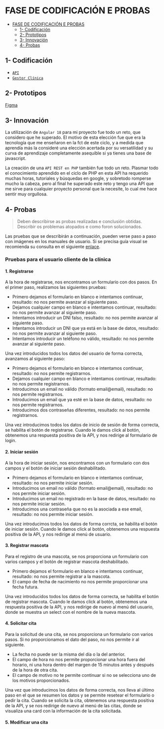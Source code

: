 # FASE DE CODIFICACIÓN E PROBAS

- [FASE DE CODIFICACIÓN E PROBAS](#fase-de-codificación-e-probas)
  - [1- Codificación](#1--codificación)
  - [2- Prototipos](#2--prototipos)
  - [3- Innovación](#3--innovación)
  - [4- Probas](#4--probas)

## 1- Codificación

- [`API`](https://github.com/iriavidal/Proyecto-DAW/tree/main/API)
- [`Gestor Clínica`](https://github.com/iriavidal/Proyecto-DAW/tree/main/gestor_clinica)

## 2- Prototipos

[Figma](https://www.figma.com/design/uxAOJqyHggyEfxbHwytm41/Veterinaria?node-id=774-413&node-type=canvas&t=tfuxE9mZall5ef44-0)

## 3- Innovación

La utilización de `Angular 18` para mi proyecto fue todo un reto, que considero que he superado. El motivo de esta elección fue que era la tecnología que me enseñaron en la fct de este ciclo, y a medida que aprendía más la consideré una elección acertada por su versatilidad y su curva de aprendizaje completamente asequible si ya tienes una base de javascript.

La creación de una `API REST en PHP` también fue todo un reto. Plasmar todo el conocimiento aprendido en el ciclo de PHP en esta API ha requerido muchas horas, tutoriales y búsquedas en google, y sobretodo romperse mucho la cabeza, pero al final he superado este reto y tengo una API que me sirve para cualquier proyecto personal que la necesite, lo cual me hace sentir muy orgullosa.

## 4- Probas

> Deben describirse as probas realizadas e conclusión obtidas. Describir os problemas atopados e como foron solucionados.

Las pruebas que se describirán a continuación, pueden verse paso a paso con imágenes en los manuales de usuario. Si se precisa guía visual se recomienda su consulta en el siguiente [enlace](https://github.com/iriavidal/Proyecto-DAW/blob/main/doc/templates/5_Implantaci%C3%B3n.md#2--manual-de-usuario).

### Pruebas para el usuario cliente de la clínica

#### 1. Registrarse

A la hora de registrarse, nos encontramos un formulario con dos pasos. En el primer paso, realizamos las siguientes pruebas:

- Primero dejamos el formulario en blanco e intentamos continuar, resultado: no nos permite avanzar al siguiente paso.
- Dejamos cualquier campo en blanco e intentamos continuar, resultado: no nos permite avanzar al siguiente paso.
- Intentamos introducir un DNI falso, resultado: no nos permite avanzar al siguiente paso.
- Intentamos introducir un DNI que ya está en la base de datos, resultado: no nos permite avanzar al siguiente paso.
- Intentamos introducir un teléfono no válido, resultado: no nos permite avanzar al siguiente paso.

Una vez introducidos todos los datos del usuario de forma correcta, avanzamos al siguiente paso:

- Primero dejamos el formulario en blanco e intentamos continuar, resultado: no nos permite registrarnos.
- Dejamos cualquier campo en blanco e intentamos continuar, resultado: no nos permite registrarnos.
- Introducimos un email no válido (formato email@email), resultado: no nos permite registrarnos.
- Introducimos un email que ya esté en la base de datos, resultado: no nos permite registrarnos.
- Introducimos dos contraseñas diferentes, resultado: no nos permite registrarnos.

Una vez introducimos todos los datos de inicio de sesión de forma correcta, se habilita el botón de registrarse. Cuando le damos click al botón, obtenemos una respuesta positiva de la API, y nos redirige al formulario de login.

#### 2. Iniciar sesión

A la hora de iniciar sesión, nos encontramos con un formulario con dos campos y el botón de iniciar sesión deshabilitado.

- Primero dejamos el formulario en blanco e intentamos continuar, resultado: no nos permite iniciar sesión.
- Introducimos un email no válido (formato email@email), resultado: no nos permite iniciar sesión.
- Introducimos un email no registrado en la base de datos, resultado: no nos permite iniciar sesión.
- Introducimos una contraseña que no es la asociada a ese email, resultado: no nos permite iniciar sesión.

Una vez introducimos todos los datos de forma corrcta, se habilita el botón de iniciar sesión. Cuando le damos click al botón, obtenemos una respuesta positiva de la API, y nos redirige al menú de usuario.

#### 3. Registrar mascota

Para el registro de una mascota, se nos proporciona un formulario con varios campos y el botón de registrar mascota deshabilitado.

- Primero dejamos el formulario en blanco e intentamos continuar, resultado: no nos permite registrar a la mascota.
- El campo de fecha de nacimiento no nos permite proporcionar una fecha futura.

Una vez introducidos todos los datos de forma correcta, se habilita el botón de registrar mascota. Cuando le damos click al botón, obtenemos una respuesta positiva de la API, y nos redirige de nuevo al menú del usuario, donde se muestra un select con el nombre de la nueva mascota.

#### 4. Solicitar cita

Para la solicitud de una cita, se nos proporciona un formulario con varios pasos. Si no proporcionamos el dato del paso, no nos permite ir al siguiente.

- La fecha no puede ser la misma del día o la del anterior.
- El campo de hora no nos permite proporcionar una hora fuera del horario, ni una hora dentro del margen de 15 minutos antes y después de la hora de otra cita.
- El campo de motivo no te permite continuar si no se selecciona uno de los motivos proporcionados.

Una vez que introducimos los datos de forma correcta, nos lleva al último paso en el que se resumen los datos y se permite resetear el formulario o pedir la cita. Cuando se solicita la cita, obtenemos una respuesta positiva de la API, y se nos redirige de nuevo al menú de las citas, donde se visualiza una card con la información de la cita solicitada.

#### 5. Modificar una cita
